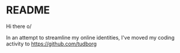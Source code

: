# README

Hi there o/

In an attempt to streamline my online identities, I've moved my coding activity to https://github.com/tudborg
